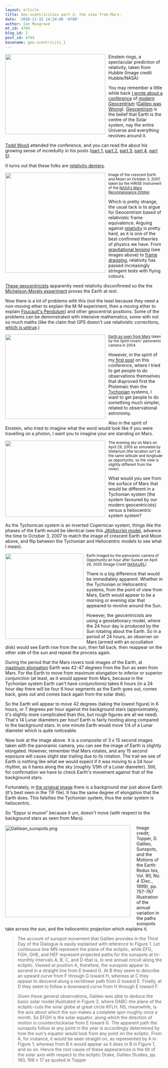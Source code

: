 ```yaml
---
layout: article
title: Geo-xcentricities part 2; the view from Mars.
date: '2010-11-15 14:24:06 -0700'
author: Ian Musgrave
mt_id: 4794
blog_id: 2
post_id: 4794
basename: geo-xcentriciti_1
---
```

[<img src="http://1.bp.blogspot.com/_FgKwPBKWZpo/TN4t0ukebjI/AAAAAAAAC14/thW8jz7vpos/s320/750px-Einstein_Rings.jpg" alt="" style="float: left; margin: 0pt 10px 10px 0pt; cursor: pointer; width: 320px; height: 256px;" />](http://1.bp.blogspot.com/_FgKwPBKWZpo/TN4t0ukebjI/AAAAAAAAC14/thW8jz7vpos/s1600/750px-Einstein_Rings.jpg)Einstein rings, a spectacular prediction of relativity, taken from Hubble (Image credit  Hubble/NASA)

You may remember a little while back [I wrote about a conference](http://pandasthumb.org/archives/2010/09/geo-xcentriciti.html) of [modern Geocentrism](http://en.wikipedia.org/wiki/Modern_geocentrism) ([Galileo was Wrong](http://www.galileowaswrong.com/galileowaswrong/)). [Geocentrism](http://en.wikipedia.org/wiki/Geocentric) is the belief that Earth is the centre of the Solar system, nay the entire Universe and everything revolves around it.

[Todd Wood](http://toddcwood.blogspot.com/) attended the conference, and you can read the about his growing sense of incredulity in his posts ([part 1](http://toddcwood.blogspot.com/2010/11/hanging-out-with-geocentrists-part-1.html), [part 2](http://toddcwood.blogspot.com/2010/11/hanging-out-with-geocentrists-part-2.html), [part 3](http://toddcwood.blogspot.com/2010/11/hanging-out-with-geocentrists-part-3.html), [part 4](http://toddcwood.blogspot.com/2010/11/hanging-out-with-geocentrists-part-4.html), [part 5](http://toddcwood.blogspot.com/2010/11/hanging-out-with-geocentrists-part-5.html)).

It turns out that these folks are [relativity deniers](http://alfachallenge.blogspot.com/).

[<img src="http://1.bp.blogspot.com/_FgKwPBKWZpo/TN53L_Lt_ZI/AAAAAAAAC2Q/q991nQ-CxB8/s320/214812main_earthmoon-browse.jpg" alt="" style="float: left; margin: 0pt 10px 10px 0pt; cursor: pointer; width: 320px; height: 320px;" />](http://1.bp.blogspot.com/_FgKwPBKWZpo/TN53L_Lt_ZI/AAAAAAAAC2Q/q991nQ-CxB8/s1600/214812main_earthmoon-browse.jpg)<small>Image of the crescent Earth and Moon on October 3, 2007, taken by the HiRISE instrument of the [NASA's Mars Reconnaissance Orbiter](http://www.nasa.gov/mission_pages/MRO/multimedia/mro20080303earth.html).</small>

Which is pretty strange, the usual tack is to argue for Geocentrism based of relativistic frame equivalence. Arguing against [relativity](http://en.wikipedia.org/wiki/Theory_of_relativity) is pretty hard, as it is one of the best confirmed theories of physics we have. From [gravitational lensing](http://en.wikipedia.org/wiki/Gravitational_lens) (see images above) to [frame dragging](http://einstein.stanford.edu/), relativity has passed increasingly stringent tests with flying colours.

[These geocentricists](http://en.wikipedia.org/wiki/Modern_geocentrism) apparently need relativity disconfirmed so the the [Michelson-Morely experiment](http://en.wikipedia.org/wiki/Michelson%E2%80%93Morley_experiment) proves the Earth at rest.

Now there is a lot of problems with this (not the least because they need a non-moving ether to explain the M-M experiment, then a moving ether to explain  [Foucault's Pendulum](http://arxivblog.com/?p=1210)) and other geocentrist positions.  Some of the problems can be demonstrated with intensive mathematics, some with not so much maths (like the claim that GPS doesn't use relativistic corrections, [which is untrue](http://dealingwithcreationisminastronomy.blogspot.com/2010/10/gps-relativity-geocentrism.html).) 


<p></p>


<p></p>

[<img src="http://4.bp.blogspot.com/_FgKwPBKWZpo/TN4t1POj73I/AAAAAAAAC2A/YHSaL6w9UrE/s320/711px-PIA05547-Spirit_Rover-Earth_seen_from_Mars.png" alt="" style="float: left; margin: 0pt 10px 10px 0pt; cursor: pointer; width: 320px; height: 270px;" />](http://4.bp.blogspot.com/_FgKwPBKWZpo/TN4t1POj73I/AAAAAAAAC2A/YHSaL6w9UrE/s1600/711px-PIA05547-Spirit_Rover-Earth_seen_from_Mars.png)<small>[](http://news.nationalgeographic.com/news/2003/05/0522_030522_earthmars.html)[Earth as seen from Mar](http://www.flickr.com/photos/gsfc/4542423536/#/)[s](http://www.flickr.com/photos/gsfc/4542423536/#/) taken by the Spirit rovers'  panoramic camera in 2004.</small>

However, in the spirit of my[ first post](http://astroblogger.blogspot.com/2010/09/geo-xcentricities-you-too-can-be.html) on this conference, where I tried to get people to do observations themselves that disproved first the Ptolemaic then the [Tychonian](http://en.wikipedia.org/wiki/Tychonic_system) systems, I want to get people to do something much simpler, related to observational astronomy.

Also in the spirit of Einstein, who tried to imagine what the word would look like if you were travelling on a photon, I want you to imagine your are standing on Mars.

[<img src="http://4.bp.blogspot.com/_FgKwPBKWZpo/TN4wN5SkbdI/AAAAAAAAC2I/M-SacsncS2g/s320/Earth_Mars_29-05-2005.png" alt="" style="float: left; margin: 0pt 10px 10px 0pt; cursor: pointer; width: 320px; height: 244px;" />](http://4.bp.blogspot.com/_FgKwPBKWZpo/TN4wN5SkbdI/AAAAAAAAC2I/M-SacsncS2g/s1600/Earth_Mars_29-05-2005.png)<small>The evening sky on Mars on April 29, 2005 as simulated by Stellarium (the location isn't at the same latitude and longitude as opportunity, so the view is slightly different from the rover).</small>

What would you see from the surface of Mars that would be different in a Tychonian system (the system favoured by our modern geocentricists)  versus a heliocentric system system?

As the Tychonican system is an inverted Copernican system, things like the phases of the Earth would be identical (see this [JAVAscript model](http://jove.geol.niu.edu/faculty/stoddard/JAVA/ptolemy.html), advance the time to October 3, 2007 to match the image of crescent Earth and Moon above, and flip between the Tychonian and Heliocentric models to see what I mean).

[<img src="http://2.bp.blogspot.com/_FgKwPBKWZpo/TN4t0cXgBjI/AAAAAAAAC1w/bVBuTIt9sew/s320/earthrovers.jpg" alt="" style="float: left; margin: 0pt 10px 10px 0pt; cursor: pointer; width: 250px; height: 273px;" />](http://2.bp.blogspot.com/_FgKwPBKWZpo/TN4t0cXgBjI/AAAAAAAAC1w/bVBuTIt9sew/s1600/earthrovers.jpg)<small>Earth imaged by the panoramic camera of Opportunity an hour after Sunset on April 29, 2005 (Image Credit [NASA/JPL](http://photojournal.jpl.nasa.gov/catalog/PIA07228)).</small>

There is a big difference that would be immediately apparent.  Whether in the Tychonian or Heliocentric systems, from the point of view from Mars, Earth would appear to be a morning or evening star that appeared to revolve around the Sun.

However, the geocentricists are using a geostationary model, where the 24 hour day is produced by the Sun rotating about the Earth. So in  a period of 24 hours, an observer on Mars (armed with an occultation disk) would see Earth rise from the sun, then fall back, then reappear on the other side of the sun and repeat the process again.

During the period that the Mars rovers took images of the Earth, at [maximum elongation](http://en.wikipedia.org/wiki/Elongation_%28astronomy%29) Earth was 42-47 degrees from the Sun as seen from Mars. For the Earth to move from maximum elongation to inferior or superior conjunction (at least, as it would appear from Mars, because in the Tychonian system Earth can't have conjunctions) takes 6 hours  (in a 24 hour day there will be four 6 hour segments as the Earth goes out, comes back, goes out and comes back again from the solar disk).

So the Earth will appear to move 42 degrees (taking the lowest figure) in 6 hours, or 7 degrees per hour against the background stars (approximately, it's slightly more complicated than this, but rough figures are all we need). That's 14 Lunar diameters per hour! Earth is fairly hooting along compared to the background stars. In one minute Earth would move 1/4 of a Lunar diameter which is quite noticeable.

Now look at the image above. It is a composite of 3 x 15 second images taken with the panoramic camera, you can see the image of Earth is slightly elongated. However, remember that Mars rotates, and any 15 second exposure will cause slight star trailing due to its rotation. The trail we see of Earth is nothing like what we would expect if it was moving to a 24 hour rhythm, as it hares along the sky (roughly 1/5th of a Lunar diameter). Still, for confirmation  we have to check Earth's movement against that of the background stars.

Fortunately, in [the original image](http://photojournal.jpl.nasa.gov/catalog/PIA07228) there is a background star just above Earth (it's best seen in the TIF file). It has the same degree of elongation that the Earth does. This falsifies the Tychonian system, thus the solar system is heliocentric.

So "Eppur si muove" because it um, doesn't move (with respect to the background stars  as seen from Mars).

[<img src="{{ site.baseurl }}/uploads/2010/Galilean_sunspots-thumb-400x294-565.png" alt="Galilean_sunspots.png" width="400" height="294" style="float: left; margin: 0 20px 20px 0;" class="mt-image-left" />](/uploads/2010/Galilean_sunspots.png)Image credit; Topper, D. Galileo, Sunspots, and the Motions of the Earth: Redux Isis, Vol. 90, No. 4 (Dec., 1999), pp. 757-767
Illustration of the annual variation in the paths sunspots take across the sun, and the heliocentric projection which explains it. 


> The account of sunspot movement that Galileo provides in the Third Day of the Dialogue is easily explained with reference to Figure 1. Let continuous line MN represent the plane of the ecliptic, while EFG, FGH, GHE, and HEF represent projected paths for the sunspots at tri- monthly intervals A, B, C, and D-that is, in one annual circuit along the ecliptic. Viewed at position A, therefore, the sunspots appear to ascend in a straight line from E toward G. At B they seem to describe an upward curve from F through G toward H, whereas at C they appear to descend along a rectilinear path from G toward E. Finally, at D they seem to follow a downward curve from H through E toward F. 
> 
> Given these general observations, Galileo was able to deduce the basic solar model illustrated in Figure 2, where DABC-the plane of the ecliptic-cuts the solar globe at great circle KFLH. NS, meanwhile, is the axis about which the sun makes a complete spin roughly once a month. So EFGH is the solar equator, along which the direction of motion is counterclockwise from E toward G. The apparent path the sunspots follow at any point in the year is accordingly determined by how the sun's equator would look from any point on the ecliptic. From A, for instance, it would be seen straight on, as represented by A in Figure 1, whereas from B it would appear as it does in B in Figure 1, and so on. Hence the root cause of these appearances is the tilt of the solar axis with respect to the ecliptic
> Drake, Galileo Studies, pp. 180, 198 n 17 as quoted in Topper
